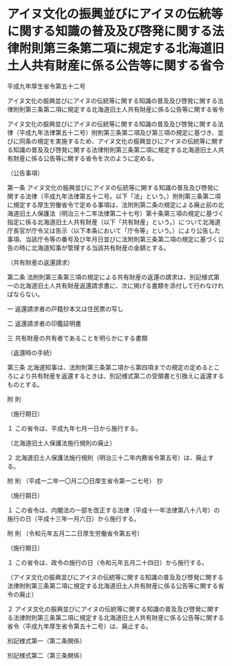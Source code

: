 # アイヌ文化の振興並びにアイヌの伝統等に関する知識の普及及び啓発に関する法律附則第三条第二項に規定する北海道旧土人共有財産に係る公告等に関する省令

平成九年厚生省令第五十二号

アイヌ文化の振興並びにアイヌの伝統等に関する知識の普及及び啓発に関する法律附則第三条第二項に規定する北海道旧土人共有財産に係る公告等に関する省令

アイヌ文化の振興並びにアイヌの伝統等に関する知識の普及及び啓発に関する法律（平成九年法律第五十二号）附則第三条第二項及び第三項の規定に基づき、並びに同条の規定を実施するため、アイヌ文化の振興並びにアイヌの伝統等に関する知識の普及及び啓発に関する法律附則第三条第二項に規定する北海道旧土人共有財産に係る公告等に関する省令を次のように定める。

（公告事項）

第一条 アイヌ文化の振興並びにアイヌの伝統等に関する知識の普及及び啓発に関する法律（平成九年法律第五十二号。以下「法」という。）附則第三条第二項に規定する厚生労働省令で定める事項は、法附則第二条の規定による廃止前の北海道旧土人保護法（明治三十二年法律第二十七号）第十条第三項の規定に基づく指定に係る北海道旧土人共有財産（以下「共有財産」という。）について北海道庁長官が庁令又は告示（以下本条において「庁令等」という。）により公告した事項、当該庁令等の番号及び年月日並びに法附則第三条第二項の規定に基づく公告の時に北海道知事が管理する当該共有財産の金額とする。

（共有財産の返還請求）

第二条 法附則第三条第三項の規定による共有財産の返還の請求は、別記様式第一の北海道旧土人共有財産返還請求書に、次に掲げる書類を添付して行わなければならない。

一 返還請求者の戸籍抄本又は住民票の写し

二 返還請求者の印鑑証明書

三 共有財産の共有者であることを明らかにする書類

（返還時の手続）

第三条 北海道知事は、法附則第三条第二項から第四項までの規定の定めるところにより共有財産を返還するときは、別記様式第二の受領書と引換えに返還するものとする。

附 則

（施行期日）

１ この省令は、平成九年七月一日から施行する。

（北海道旧土人保護法施行規則の廃止）

２ 北海道旧土人保護法施行規則（明治三十二年内務省令第五号）は、廃止する。

附 則 （平成一二年一〇月二〇日厚生省令第一二七号） 抄

（施行期日）

１ この省令は、内閣法の一部を改正する法律（平成十一年法律第八十八号）の施行の日（平成十三年一月六日）から施行する。

附 則 （令和元年五月二二日厚生労働省令第五号）

（施行期日）

１ この省令は、政令の施行の日（令和元年五月二十四日）から施行する。

（アイヌ文化の振興並びにアイヌの伝統等に関する知識の普及及び啓発に関する法律附則第三条第二項に規定する北海道旧土人共有財産に係る公告等に関する省令の廃止）

２ アイヌ文化の振興並びにアイヌの伝統等に関する知識の普及及び啓発に関する法律附則第三条第二項に規定する北海道旧土人共有財産に係る公告等に関する省令（平成九年厚生省令第五十二号）は、廃止する。

別記様式第一（第二条関係）

[](/./pict/H09F03601000052-001.pdf)

別記様式第二（第三条関係）

[](/./pict/H09F03601000052-002.pdf)
